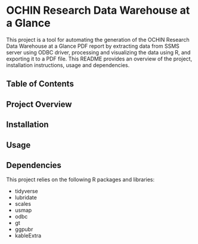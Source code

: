 # OCHIN Research Data Warehouse at a Glance

This project is a tool for automating the generation of the OCHIN Research Data Warehouse at a Glance PDF report by extracting data from SSMS server using ODBC driver, processing and visualizing the data using R, and exporting it to a PDF file. This README provides an overview of the project, installation instructions, usage and dependencies.

## Table of Contents

## Project Overview

## Installation

## Usage

## Dependencies

This project relies on the following R packages and libraries:

* tidyverse
* lubridate
* scales
* usmap
* odbc
* gt
* ggpubr
* kableExtra
